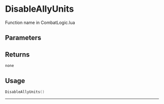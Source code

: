 # DisableAllyUnits

Function name in CombatLogic.lua

## Parameters

## Returns

`none`

## Usage

```lua
DisableAllyUnits()
```

---
